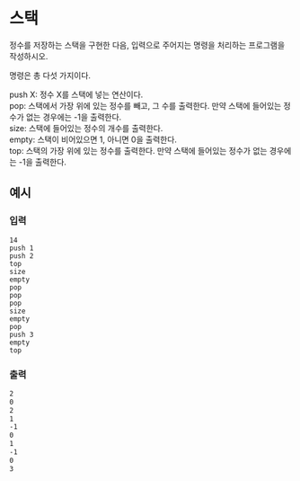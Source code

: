 # 스택


정수를 저장하는 스택을 구현한 다음, 입력으로 주어지는 명령을 처리하는 프로그램을 작성하시오.

명령은 총 다섯 가지이다.

push X: 정수 X를 스택에 넣는 연산이다.  
pop: 스택에서 가장 위에 있는 정수를 빼고, 그 수를 출력한다. 만약 스택에 들어있는 정수가 없는 경우에는 -1을 출력한다.  
size: 스택에 들어있는 정수의 개수를 출력한다.  
empty: 스택이 비어있으면 1, 아니면 0을 출력한다.  
top: 스택의 가장 위에 있는 정수를 출력한다. 만약 스택에 들어있는 정수가 없는 경우에는 -1을 출력한다.  

## 예시

### 입력

```
14
push 1
push 2
top
size
empty
pop
pop
pop
size
empty
pop
push 3
empty
top
```

### 출력

```2
2
0
2
1
-1
0
1
-1
0
3
```